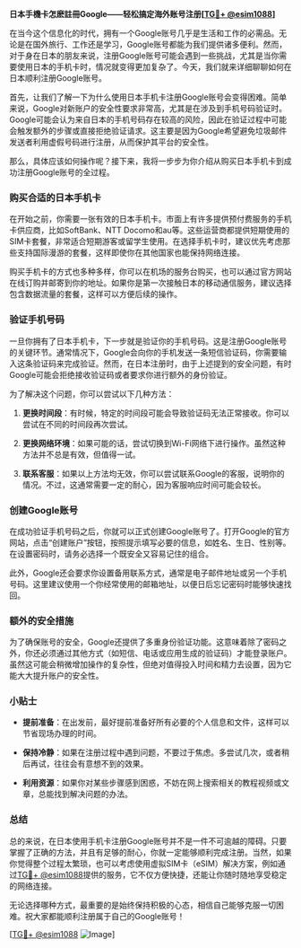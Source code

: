 **日本手機卡怎麽註冊Google——轻松搞定海外账号注册[[TG💪+ @esim1088](https://t.me/s/esim1088)]**

在当今这个信息化的时代，拥有一个Google账号几乎是生活和工作的必需品。无论是在国外旅行、工作还是学习，Google账号都能为我们提供诸多便利。然而，对于身在日本的朋友来说，注册Google账号可能会遇到一些挑战，尤其是当你需要使用日本的手机卡时，情况就变得更加复杂了。今天，我们就来详细聊聊如何在日本顺利注册Google账号。

首先，让我们了解一下为什么使用日本手机卡注册Google账号会变得困难。简单来说，Google对新账户的安全性要求非常高，尤其是在涉及到手机号码验证时。Google可能会认为来自日本的手机号码存在较高的风险，因此在验证过程中可能会触发额外的步骤或直接拒绝验证请求。这主要是因为Google希望避免垃圾邮件发送者利用虚假号码进行注册，从而保护其平台的安全性。

那么，具体应该如何操作呢？接下来，我将一步步为你介绍从购买日本手机卡到成功注册Google账号的全过程。

### 购买合适的日本手机卡

在开始之前，你需要一张有效的日本手机卡。市面上有许多提供预付费服务的手机卡供应商，比如SoftBank、NTT Docomo和au等。这些运营商都提供短期使用的SIM卡套餐，非常适合短期游客或留学生使用。在选择手机卡时，建议优先考虑那些支持国际漫游的套餐，这样即使你在其他国家也能保持网络连接。

购买手机卡的方式也多种多样，你可以在机场的服务台购买，也可以通过官方网站在线订购并邮寄到你的地址。如果你是第一次接触日本的移动通信服务，建议选择包含数据流量的套餐，这样可以方便后续的操作。

### 验证手机号码

一旦你拥有了日本手机卡，下一步就是验证你的手机号码。这是注册Google账号的关键环节。通常情况下，Google会向你的手机发送一条短信验证码，你需要输入这条验证码来完成验证。然而，在日本注册时，由于上述提到的安全问题，有时Google可能会拒绝接收验证码或者要求你进行额外的身份验证。

为了解决这个问题，你可以尝试以下几种方法：

1. **更换时间段**：有时候，特定的时间段可能会导致验证码无法正常接收。你可以尝试在不同的时间段再次尝试。
   
2. **更换网络环境**：如果可能的话，尝试切换到Wi-Fi网络下进行操作。虽然这种方法并不总是有效，但值得一试。

3. **联系客服**：如果以上方法均无效，你可以尝试联系Google的客服，说明你的情况。不过，这通常需要一定的耐心，因为客服响应时间可能会较长。

### 创建Google账号

在成功验证手机号码之后，你就可以正式创建Google账号了。打开Google的官方网站，点击“创建账户”按钮，按照提示填写必要的信息，如姓名、生日、性别等。在设置密码时，请务必选择一个既安全又容易记住的组合。

此外，Google还会要求你设置备用联系方式，通常是电子邮件地址或另一个手机号码。这里建议使用一个你经常使用的邮箱地址，以便日后忘记密码时能够快速找回。

### 额外的安全措施

为了确保账号的安全，Google还提供了多重身份验证功能。这意味着除了密码之外，你还必须通过其他方式（如短信、电话或应用生成的验证码）才能登录账户。虽然这可能会稍微增加操作的复杂性，但绝对值得投入时间和精力去设置，因为它能大大提升账户的安全性。

### 小贴士

- **提前准备**：在出发前，最好提前准备好所有必要的个人信息和文件，这样可以节省现场办理的时间。
  
- **保持冷静**：如果在注册过程中遇到问题，不要过于焦虑。多尝试几次，或者稍后再试，往往会有意想不到的效果。

- **利用资源**：如果你对某些步骤感到困惑，不妨在网上搜索相关的教程视频或文章，总能找到解决问题的办法。

### 总结

总的来说，在日本使用手机卡注册Google账号并不是一件不可逾越的障碍。只要掌握了正确的方法，并且有足够的耐心，你就一定能够顺利完成注册。当然，如果你觉得整个过程太繁琐，也可以考虑使用虚拟SIM卡（eSIM）解决方案，例如通过[TG💪+ @esim1088](https://t.me/s/esim1088)提供的服务，它不仅方便快捷，还能让你随时随地享受稳定的网络连接。

无论选择哪种方式，最重要的是始终保持积极的心态，相信自己能够克服一切困难。祝大家都能顺利注册属于自己的Google账号！

[[TG💪+ @esim1088](https://t.me/s/esim1088) ![Image](https://i.postimg.cc/4NQfJmqS/Snipaste-2025-05-13-00-14-12.png)]